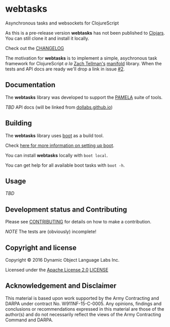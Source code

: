 # webtasks

Asynchronous tasks and websockets for ClojureScript

As this is a pre-release version **webtasks** has not been
published to [Clojars](https://clojars.org/). You can still clone it and install
it locally.

Check out the [CHANGELOG](CHANGELOG.md)

The motivation for **webtasks** is to implement a simple, asychronous
task framework for ClojureScript *a la* [Zach Tellman's](http://ideolalia.com/) [manifold](https://github.com/ztellman/manifold) library.
When the tests and API docs are ready we'll drop a link in
issue [#2](https://github.com/ztellman/manifold/issues/2).

## Documentation

The **webtasks** library was developed to support the [PAMELA](https://github.com/dollabs/pamela) suite of tools.

*TBD* API docs (will be linked from [dollabs.github.io](http://dollabs.github.io/))

## Building

The **webtasks** library uses [boot](http://boot-clj.com/) as a build tool.

Check [here for more information on setting up boot](https://github.com/dollabs/plan-schema#building).

You can install **webtasks** locally with `boot local`.

You can get help for all available boot tasks with `boot -h`.

## Usage

*TBD*


## Development status and Contributing

Please see [CONTRIBUTING](CONTRIBUTING.md) for details on
how to make a contribution.

*NOTE* The tests are (obviously) incomplete!

## Copyright and license

Copyright © 2016 Dynamic Object Language Labs Inc.

Licensed under the [Apache License 2.0](http://opensource.org/licenses/Apache-2.0) [LICENSE](LICENSE)

## Acknowledgement and Disclaimer

This material is based upon work supported by the Army Contracting and
DARPA under contract No. W911NF-15-C-0005.  Any opinions, findings and
conclusions or recommendations expressed in this material are those of
the author(s) and do not necessarily reflect the views of the Army
Contracting Command and DARPA.
